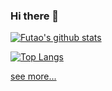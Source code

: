 ### Hi there 👋


[![Futao's github stats](https://github-readme-stats.vercel.app/api?username=FutaoSmile&show_icons=true&title_color=fff&icon_color=79ff97&text_color=9f9f9f&bg_color=151515)](https://github.com/FutaoSmile)

[![Top Langs](https://github-readme-stats.vercel.app/api/top-langs/?username=FutaoSmile)](https://github.com/FutaoSmile)


<!--
**FutaoSmile/FutaoSmile** is a ✨ _special_ ✨ repository because its `README.md` (this file) appears on your GitHub profile.

Here are some ideas to get you started:

- 🔭 I’m currently working on ...
- 🌱 I’m currently learning ...
- 👯 I’m looking to collaborate on ...
- 🤔 I’m looking for help with ...
- 💬 Ask me about ...
- 📫 How to reach me: ...
- 😄 Pronouns: ...
- ⚡ Fun fact: ...
-->

[see more... ](https://github.com/anuraghazra/github-readme-stats/blob/master/docs/readme_cn.md)
